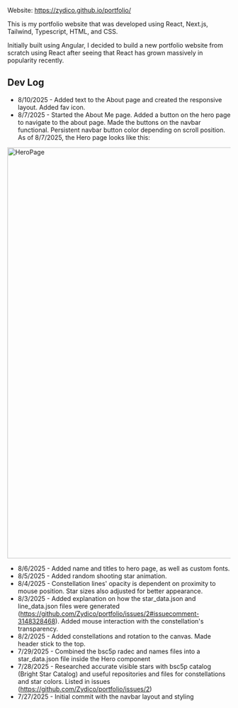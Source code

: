 Website: https://zydico.github.io/portfolio/

This is my portfolio website that was developed using React, Next.js, Tailwind, Typescript, HTML, and CSS.

Initially built using Angular, I decided to build a new portfolio website from scratch using React after seeing that React has grown massively in popularity recently.

## Dev Log
- 8/10/2025 - Added text to the About page and created the responsive layout. Added fav icon.
- 8/7/2025 - Started the About Me page. Added a button on the hero page to navigate to the about page. Made the buttons on the navbar functional. Persistent navbar button color depending on scroll position.
  As of 8/7/2025, the Hero page looks like this:
  
<img width="1903" height="927" alt="HeroPage" src="https://github.com/user-attachments/assets/059784d8-10a1-40a1-9404-48e860d29793" />
  
- 8/6/2025 - Added name and titles to hero page, as well as custom fonts.
- 8/5/2025 - Added random shooting star animation.
- 8/4/2025 - Constellation lines' opacity is dependent on proximity to mouse position. Star sizes also adjusted for better appearance.
- 8/3/2025 - Added explanation on how the star_data.json and line_data.json files were generated (https://github.com/Zydico/portfolio/issues/2#issuecomment-3148328468). Added mouse interaction with the constellation's transparency.
- 8/2/2025 - Added constellations and rotation to the canvas. Made header stick to the top.
- 7/29/2025 - Combined the bsc5p radec and names files into a star_data.json file inside the Hero component
- 7/28/2025 - Researched accurate visible stars with bsc5p catalog (Bright Star Catalog) and useful repositories and files for constellations and star colors. Listed in issues (https://github.com/Zydico/portfolio/issues/2)
- 7/27/2025 - Initial commit with the navbar layout and styling
